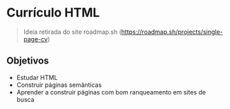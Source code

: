 # Currículo HTML
> Ideia retirada do site roadmap.sh (https://roadmap.sh/projects/single-page-cv)

## Objetivos
- Estudar HTML
- Construir páginas semânticas
- Aprender a construir páginas com bom ranqueamento em sites de busca
